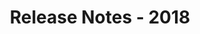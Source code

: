﻿---
title: Release Notes - 2018
articleTitle: Release Notes - 2018
linktitle: Release Notes - 2018
description: "Release Notes - 2018 – learn about the latest updates and fixes."
type: docs
weight: 20
url: /reportingservices/release-notes-2018/
---


